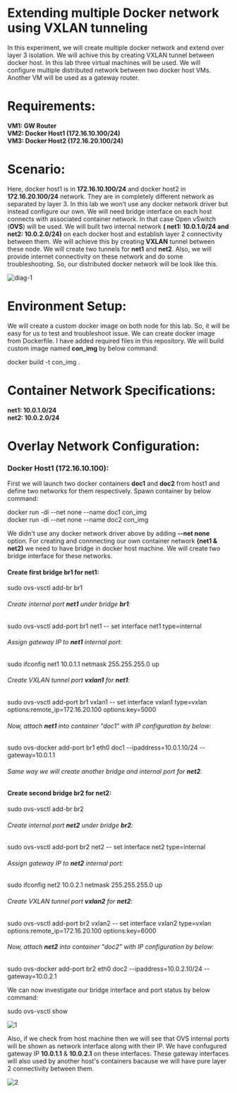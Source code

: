 # Extending multiple Docker network using VXLAN tunneling 
In this experiment, we will create multiple docker network and extend over layer 3 isolation. We will achive this by creating VXLAN tunnel between docker host. In this lab three virtual machines will be used. We will configure multiple distributed network between two docker host VMs. Another VM will be used as a gateway router. 

# Requirements:
  **VM1: GW Router**\
  **VM2: Docker Host1 (172.16.10.100/24)**\
  **VM3: Docker Host2 (172.16.20.100/24)**
  
# Scenario:
Here, docker host1 is in **172.16.10.100/24** and docker host2 in **172.16.20.100/24** network. They are in completely different network as separated by layer 3. In this lab we won’t use any docker network driver but instead configure our own. We will need bridge interface on each host connects with associated container network. In that case Open vSwitch (**OVS**) will be used. We will built two internal network **( net1: 10.0.1.0/24  and net2: 10.0.2.0/24)** on each docker host and establish layer 2 connectivity between them. We will achieve this by creating **VXLAN** tunnel between these node. We will create two tunnels for **net1** and **net2**. Also, we will provide internet connectivity on these network and do some troubleshooting. So, our distributed docker network will be look like this.

![diag-1](https://user-images.githubusercontent.com/22352861/150917568-49c37c6a-6b05-4767-a42c-bb7eb9156f1f.jpg)
  
# Environment Setup:
We will create a custom docker image on both node for this lab. So, it will be easy for us to test and troubleshoot issue. We can create docker image from Dockerfile. I have added required files in this repository. We will build custom image named **con_img** by below command:

  docker build -t con_img .

# Container Network Specifications:
  **net1: 10.0.1.0/24**\
  **net2: 10.0.2.0/24**
  
# Overlay Network Configuration:
### Docker Host1 (172.16.10.100):

First we will launch two docker containers **doc1** and **doc2** from host1 and define two networks for them respectively. Spawn container by below command:

  docker run -di --net none --name doc1 con_img\
  docker run -di --net none --name doc2 con_img 
  
We didn't use any docker network driver above by adding **--net none** option. For creating and connnecting our own container network **(net1 & net2)** we need to have bridge in docker host machine. We will create two bridge interface for these networks.

#### Create first bridge **br1** for **net1**:

  sudo ovs-vsctl add-br br1

###### Create internal port **net1** under bridge **br1**:

  sudo ovs-vsctl add-port br1 net1 -- set interface net1 type=internal
  
###### Assign gateway IP to **net1** internal port:

  sudo ifconfig net1 10.0.1.1 netmask 255.255.255.0 up
  
###### Create VXLAN tunnel port **vxlan1** for **net1**:

  sudo ovs-vsctl add-port br1 vxlan1 -- set interface vxlan1 type=vxlan options:remote_ip=172.16.20.100 options:key=5000
  
###### Now, attach **net1** into container "doc1" with IP configuration by below:

  sudo ovs-docker add-port br1 eth0 doc1 --ipaddress=10.0.1.10/24 --gateway=10.0.1.1

###### Same way we will create another bridge and internal port for **net2**.

#### Create second bridge **br2** for **net2**:

  sudo ovs-vsctl add-br br2

###### Create internal port **net2** under bridge **br2**:

  sudo ovs-vsctl add-port br2 net2 -- set interface net2 type=internal
  
###### Assign gateway IP to **net2** internal port:

  sudo ifconfig net2 10.0.2.1 netmask 255.255.255.0 up
  
###### Create VXLAN tunnel port **vxlan2** for **net2**:

  sudo ovs-vsctl add-port br2 vxlan2 -- set interface vxlan2 type=vxlan options:remote_ip=172.16.20.100 options:key=6000
  
###### Now, attach **net2** into container "doc2" with IP configuration by below:

  sudo ovs-docker add-port br2 eth0 doc2 --ipaddress=10.0.2.10/24 --gateway=10.0.2.1
  
We can now investigate our bridge interface and port status by below command:

  sudo ovs-vsctl show
  
![1](https://user-images.githubusercontent.com/22352861/150959364-336f76ac-126c-49b6-afcd-fe2276cede4b.JPG)

Also, if we check from host machine then we will see that OVS internal ports will be shown as network interface along with their IP. We have confugured gateway IP **10.0.1.1** & **10.0.2.1** on these interfaces. These gateway interfaces will also used by another host's containers bacause we will have pure layer 2 connectivity between them. 

![2](https://user-images.githubusercontent.com/22352861/150960915-f5d0c5e6-76cf-406f-97da-7b0ead757eaa.JPG)
  
  
